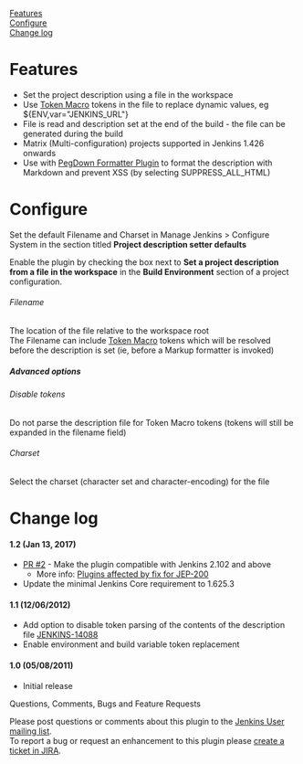 [Features](http://localhost:8085/display/JENKINS/Project+Description+Setter+Plugin#ProjectDescriptionSetterPlugin-features)  
[Configure](http://localhost:8085/display/JENKINS/Project+Description+Setter+Plugin#ProjectDescriptionSetterPlugin-configuration)  
[Change
log](http://localhost:8085/display/JENKINS/Project+Description+Setter+Plugin#ProjectDescriptionSetterPlugin-changelog)

# Features

-   Set the project description using a file in the workspace
-   Use [Token
    Macro](https://wiki.jenkins-ci.org/display/JENKINS/Token+Macro+Plugin)
    tokens in the file to replace dynamic values, eg
    ${ENV,var="JENKINS\_URL"}
-   File is read and description set at the end of the build - the file
    can be generated during the build
-   Matrix (Multi-configuration) projects supported in Jenkins 1.426
    onwards
-   Use with [PegDown Formatter
    Plugin](https://wiki.jenkins-ci.org/display/JENKINS/PegDown+Formatter+Plugin)
    to format the description with Markdown and prevent XSS (by
    selecting SUPPRESS\_ALL\_HTML)

# Configure

Set the default Filename and Charset in Manage Jenkins \> Configure
System in the section titled **Project description setter defaults**

Enable the plugin by checking the box next to **Set a project
description from a file in the workspace** in the **Build Environment**
section of a project configuration.

###### Filename

The location of the file relative to the workspace root  
The Filename can include [Token
Macro](https://wiki.jenkins-ci.org/display/JENKINS/Token+Macro+Plugin)
tokens which will be resolved before the description is set (ie, before
a Markup formatter is invoked)

##### Advanced options

###### Disable tokens

Do not parse the description file for Token Macro tokens (tokens will
still be expanded in the filename field)

###### Charset

Select the charset (character set and character-encoding) for the file

# Change log

#### 1.2 (Jan 13, 2017)

-   [PR
    \#2](https://github.com/jenkinsci/project-description-setter-plugin/pull/2) -
    Make the plugin compatible with Jenkins 2.102 and above  
    -   More info: [Plugins affected by fix for
        JEP-200](http://localhost:8085/display/JENKINS/Plugins+affected+by+fix+for+JEP-200)
-   Update the minimal Jenkins Core requirement to 1.625.3

#### 1.1 (12/06/2012)

-   Add option to disable token parsing of the contents of the
    description file
    [JENKINS-14088](https://issues.jenkins-ci.org/browse/JENKINS-14088)
-   Enable environment and build variable token replacement

#### 1.0 (05/08/2011)

-   Initial release

Questions, Comments, Bugs and Feature Requests

Please post questions or comments about this plugin to the [Jenkins User
mailing list](http://jenkins-ci.org/content/mailing-lists).  
To report a bug or request an enhancement to this plugin please [create
a ticket in
JIRA](http://issues.jenkins-ci.org/browse/JENKINS/component/15903).
